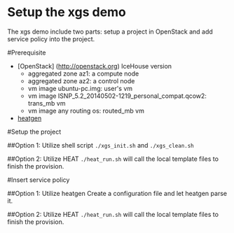 Setup the xgs demo
===

The xgs demo include two parts: setup a project in OpenStack and add service 
policy into the project.


#Prerequisite
* [OpenStack] (http://openstack.org) IceHouse version
	* aggregated zone az1: a compute node
	* aggregated zone az2: a control node
	* vm image ubuntu-pc.img: user's vm
	* vm image ISNP_5.2_20140502-1219_personal_compat.qcow2: trans_mb vm
	* vm image any routing os: routed_mb vm
* [heatgen](https://github.com/yeasy/heatgen)

#Setup the project

##Option 1: Utilize shell script
``` ./xgs_init.sh ``` and  ``` ./xgs_clean.sh ```

##Option 2: Utilize HEAT
```./heat_run.sh``` will call the local template files to finish the provision.


#Insert service policy

##Option 1: Utilize heatgen
Create a configuration file and let heatgen parse it.

##Option 2: Utilize HEAT
```./heat_run.sh``` will call the local template files to finish the provision.

